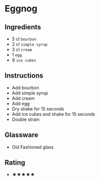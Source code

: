 # Eggnog

## Ingredients
- 5 cl `bourbon`
- 2 cl `simple syrup`
- 3 cl `cream`
- 1 `egg`
- 8 `ice cubes`

## Instructions
- Add bourbon
- Add simple syrup
- Add cream
- Add egg
- Dry shake for 15 seconds
- Add ice cubes and shake for 15 seconds
- Double strain

## Glassware
- Old Fashioned glass

## Rating
- ★★★★★
